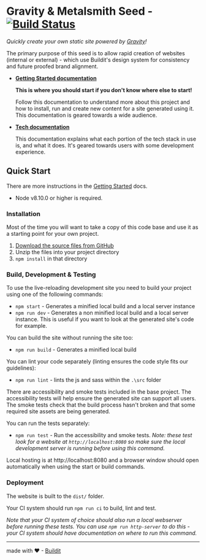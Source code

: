 # Gravity & Metalsmith Seed - [![Build Status][buildstatus image]][buildstatus url]

_Quickly create your own static site powered by [Gravity][gravity home]!_

The primary purpose of this seed is to allow rapid creation of websites (internal or external) - which use Buildit's
design system for consistency and future proofed brand alignment.

- **[Getting Started documentation][gettingstarted docs]**

  **This is where you should start if you don't know where else to start!**
  
  Follow this documentation to understand more about this project and how to install, run and create new content for a
  site generated using it. This documentation is geared towards a wide audience.

- **[Tech documentation][tech docs]**

  This documentation explains what each portion of the tech stack in use is, and what it does. It's geared towards users
  with some development experience.

## Quick Start

There are more instructions in the [Getting Started][gettingstarted docs] docs.

- Node v8.10.0 or higher is required.

### Installation

Most of the time you will want to take a copy of this code base and use it as a starting point for your own project.

1. [Download the source files from GitHub][download]
1. Unzip the files into your project directory
1. `npm install` in that directory

### Build, Development & Testing

To use the live-reloading development site you need to build your project using one of the following commands:

- `npm start` - Generates a minified local build and a local server instance
- `npm run dev` - Generates a non minified local build and a local server instance. This is useful if you want to look
  at the generated site's code for example.

You can build the site without running the site too:
- `npm run build` - Generates a minified local build

You can lint your code separately (linting ensures the code style fits our guidelines):

- `npm run lint` - lints the js and sass within the `.\src` folder

There are accessibility and smoke tests included in the base project.
The accessibility tests will help ensure the generated site can support all users.
The smoke tests check that the build process hasn't broken and that some required site assets are being generated.

You can run the tests separately:

- `npm run test` - Run the accessibility and smoke tests. *Note: these test look for a website at
`http://localhost:8080` so make sure the local development server is running before using this command.*

Local hosting is at http://localhost:8080 and a browser window should open automatically when using the start or build
commands.

### Deployment

The website is built to the `dist/` folder.

Your CI system should run `npm run ci` to build, lint and test.

*Note that your CI system of choice should also run a local webserver before running these tests. You can use `npm run
http-server` to do this - your CI system should have documentation on where to run this command.*  

[gravity home]: https://github.com/buildit/gravity-ui-web
[gettingstarted docs]: docs/getting-started.md
[tech docs]: docs/tech.md
[download]: https://github.com/buildit/gravity-metalsmith-seed/archive/master.zip
[buildstatus image]: https://travis-ci.org/buildit/gravity-metalsmith-seed.svg?branch=master
[buildstatus url]: https://travis-ci.org/buildit/gravity-metalsmith-seed
[buildit home]: https://buildit.wiprodigital.com/

---

made with ❤ -  [Buildit][buildit home]
